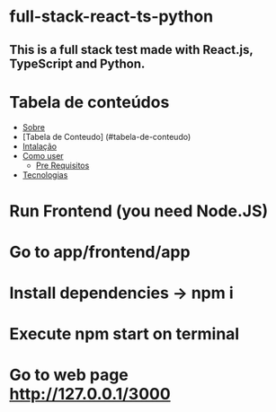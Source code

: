 # full-stack-react-ts-python
## This is a full stack test made with React.js, TypeScript and Python.

Tabela de conteúdos
===================

<!--ts-->
  * [Sobre](#Sobre)
  * [Tabela de Conteudo] (#tabela-de-conteudo)
  * [Intalação](#instalacao)
  * [Como user](#como-usar)
    * [Pre Requisitos](#pre-requisitos)
  * [Tecnologias](#tecnologias)
<!--te-->

# Run Frontend (you need Node.JS)
# Go to app/frontend/app
# Install dependencies -> npm i 
# Execute npm start on terminal 
# Go to web page http://127.0.0.1/3000

